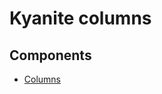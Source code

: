 <!--
    Keep to the rules:
    -
    Keep the images under _images.
    If you mention an existing element - make a link to its article.
    If you mention an existing element with no article - make a TODO.
    Fix any missing references found throughout your work
    -
    Remove this comment from the resulting page.
-->

# Kyanite columns

[//]: # (TODO Add short group description.)

## Components

[//]: # (TODO List all the components belonging to the group in form of links to their articles)
* [Columns](../../columns/columns/index.md)
